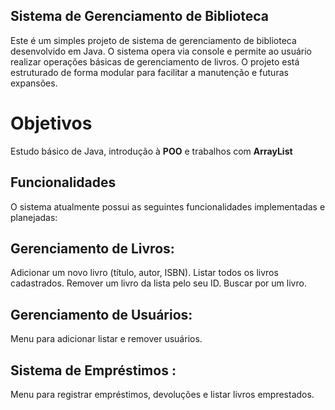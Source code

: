 ## Sistema de Gerenciamento de Biblioteca
Este é um simples projeto de sistema de gerenciamento de biblioteca desenvolvido em Java. O sistema opera via console e permite ao usuário realizar operações básicas de gerenciamento de livros. O projeto está estruturado de forma modular para facilitar a manutenção e futuras expansões.

# Objetivos
Estudo básico de Java, introdução à **POO** e trabalhos com **ArrayList**

## Funcionalidades
O sistema atualmente possui as seguintes funcionalidades implementadas e planejadas:

## Gerenciamento de Livros:
Adicionar um novo livro (título, autor, ISBN).
Listar todos os livros cadastrados.
Remover um livro da lista pelo seu ID.
Buscar por um livro.

## Gerenciamento de Usuários:
Menu para adicionar listar e remover usuários.

## Sistema de Empréstimos :
Menu para registrar empréstimos, devoluções e listar livros emprestados.